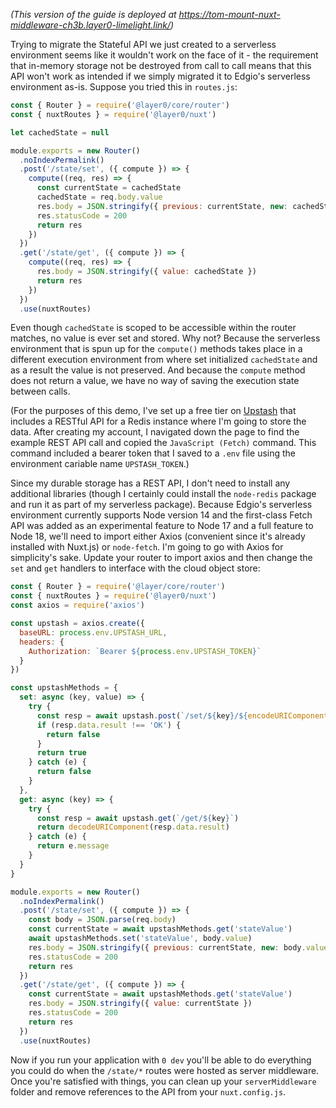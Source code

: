 _(This version of the guide is deployed at https://tom-mount-nuxt-middleware-ch3b.layer0-limelight.link/)_

Trying to migrate the Stateful API we just created to a serverless environment seems like it wouldn't work on the face of it - the requirement that in-memory storage not be destroyed from call to call means that this API won't work as intended if we simply migrated it to Edgio's serverless environment as-is. Suppose you tried this in `routes.js`:

```js
const { Router } = require('@layer0/core/router')
const { nuxtRoutes } = require('@layer0/nuxt')

let cachedState = null

module.exports = new Router()
  .noIndexPermalink()
  .post('/state/set', ({ compute }) => {
    compute((req, res) => {
      const currentState = cachedState
      cachedState = req.body.value
      res.body = JSON.stringify({ previous: currentState, new: cachedState })
      res.statusCode = 200
      return res
    })
  })
  .get('/state/get', ({ compute }) => {
    compute((req, res) => {
      res.body = JSON.stringify({ value: cachedState })
      return res
    })
  })
  .use(nuxtRoutes)
```

Even though `cachedState` is scoped to be accessible within the router matches, no value is ever set and stored. Why not? Because the serverless environment that is spun up for the `compute()` methods takes place in a different execution environment from where set initialized `cachedState` and as a result the value is not preserved. And because the `compute` method does not return a value, we have no way of saving the execution state between calls. 

(For the purposes of this demo, I've set up a free tier on [Upstash](https://upstash.com/) that includes a RESTful API for a Redis instance where I'm going to store the data. After creating my account, I navigated down the page to find the example REST API call and copied the `JavaScript (Fetch)` command. This command included a bearer token that I saved to a `.env` file using the environment cariable name `UPSTASH_TOKEN`.)

Since my durable storage has a REST API, I don't need to install any additional libraries (though I certainly could install the `node-redis` package and run it as part of my serverless package). Because Edgio's serverless environment currently supports Node version 14 and the first-class Fetch API was added as an experimental feature to Node 17 and a full feature to Node 18, we'll need to import either Axios (convenient since it's already installed with Nuxt.js) or `node-fetch`. I'm going to go with Axios for simplicity's sake. Update your router to import axios and then change the `set` and `get` handlers to interface with the cloud object store:

```js
const { Router } = require('@layer/core/router')
const { nuxtRoutes } = require('@layer0/nuxt')
const axios = require('axios')

const upstash = axios.create({
  baseURL: process.env.UPSTASH_URL,
  headers: {
    Authorization: `Bearer ${process.env.UPSTASH_TOKEN}`
  }
})

const upstashMethods = {
  set: async (key, value) => {
    try {
      const resp = await upstash.post(`/set/${key}/${encodeURIComponent(value)}`)
      if (resp.data.result !== 'OK') {
        return false
      }
      return true
    } catch (e) {
      return false
    }
  },
  get: async (key) => {
    try {
      const resp = await upstash.get(`/get/${key}`)
      return decodeURIComponent(resp.data.result)
    } catch (e) {
      return e.message
    }
  }
}

module.exports = new Router()
  .noIndexPermalink()
  .post('/state/set', ({ compute }) => {
    const body = JSON.parse(req.body)
    const currentState = await upstashMethods.get('stateValue')
    await upstashMethods.set('stateValue', body.value)
    res.body = JSON.stringify({ previous: currentState, new: body.value })
    res.statusCode = 200
    return res
  })
  .get('/state/get', ({ compute }) => {
    const currentState = await upstashMethods.get('stateValue')
    res.body = JSON.stringify({ value: currentState })
    res.statusCode = 200
    return res
  })
  .use(nuxtRoutes)
```

Now if you run your application with `0 dev` you'll be able to do everything you could do when the `/state/*` routes were hosted as server middleware. Once you're satisfied with things, you can clean up your `serverMiddleware` folder and remove references to the API from your `nuxt.config.js`.
